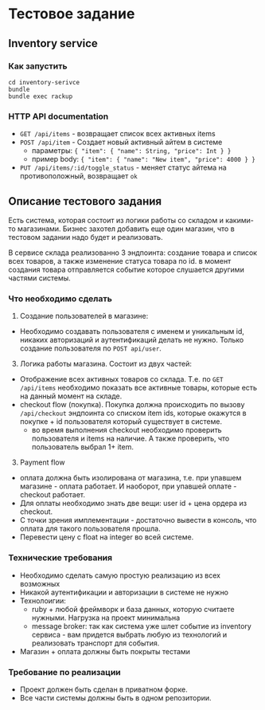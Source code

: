 # Тестовое задание

## Inventory service

### Как запустить

```
cd inventory-serivce
bundle
bundle exec rackup
```

### HTTP API documentation

- `GET /api/items` - возвращает список всех активных items
- `POST /api/item` - Создает новый активный айтем в системе
  - параметры: `{ "item": { "name": String, "price": Int } }`
  - пример body: `{ "item": { "name": "New item", "price": 4000 } }`
- `PUT /api/items/:id/toggle_status` - меняет статус айтема на противоположный, возвращает `ok`

## Описание тестового задания

Есть система, которая состоит из логики работы со складом и какими-то магазинами. Бизнес захотел добавить еще один магазин, что в тестовом задании надо будет и реализовать.

В сервисе склада реализованно 3 эндпоинта: создание товара и список всех товаров, а также изменение статуса товара по id. в момент создания товара отправляется событие которое слушается другими частями системы.

### Что необходимо сделать
1. Создание пользователей в магазине:
  - Необходимо создавать пользователя с именем и уникальным id, никаких авторизаций и аутентификаций делать не нужно. Только создание пользователя по `POST api/user`.
3. Логика работы магазина. Состоит из двух частей:
  - Отображение всех активных товаров со склада. Т.е. по `GET /api/items` необходимо показать все активные товары, которые есть на данный момент на складе.
  - checkout flow (покупка). Покупка должна происходить по вызову `/api/checkout` эндпоинта со списком item ids, которые окажутся в покупке + id пользователя который существует в системе.
    - во время выполнения checkout необходимо проверить пользователя и items на наличие. А также проверить, что пользователь выбрал 1+ item.
3. Payment flow
  - оплата должна быть изолирована от магазина, т.е. при упавшем магазине - оплата работает. И наоборот, при упавшей оплате - checkout работает.
  - Для оплаты необходимо знать две вещи: user id + цена ордера из checkout.
  - С точки зрения имплементации - достаточно вывести в консоль, что оплата для такого пользователя прошла.
  - Перевести цену с float на integer во всей системе.
  
### Технические требования
- Необходимо сделать самую простую реализацию из всех возможных
- Никакой аутентификации и авторизации в системе не нужно
- Технолоигии:
  - ruby + любой фреймворк и база данных, которую считаете нужными. Нагрузка на проект минимальна
  - message broker: так как система уже шлет событие из inventory сервиса - вам придется выбрать любую из технологий и реализовать транспорт для события.
- Магазин + оплата должны быть покрыты тестами

### Требование по реализации
- Проект должен быть сделан в приватном форке.
- Все части системы должны быть в одном репозитории.
